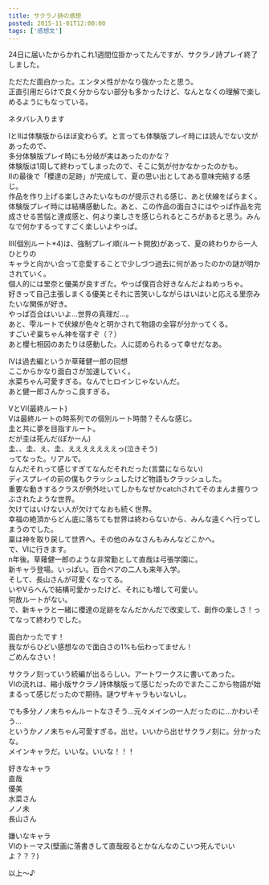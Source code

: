 ```yaml
---
title: サクラノ詩の感想
posted: 2015-11-01T12:00:00
tags: ['感想文']
---
```


24日に届いたからかれこれ1週間位掛かってたんですが、サクラノ詩プレイ終了しました。  
  
ただただ面白かった。エンタメ性がかなり強かったと思う。  
正直引用だらけで良く分からない部分も多かったけど、なんとなくの理解で楽しめるようにもなっている。  
  
ネタバレ入ります  
  
IとIIは体験版からほぼ変わらず。と言っても体験版プレイ時には読んでない文があったので、  
多分体験版プレイ時にも分岐が実はあったのかな？  
体験版は1周して終わってしまったので、そこに気が付かなかったのかも。  
IIの最後で「櫻達の足跡」が完成して、夏の思い出としてある意味完結する感じ。  
作品を作り上げる楽しさみたいなものが提示される感じ、あと伏線をばらまく。  
体験版プレイ時には結構感動した。あと、この作品の面白さにはやっぱ作品を完成させる苦悩と達成感と、何より楽しさを感じられるところがあると思う。みんなで何かするってすごく楽しいよやっぱ。  
  
III(個別ルート\*4)は、強制プレイ順(ルート開放)があって、夏の終わりから一人ひとりの  
キャラと向かい合って恋愛することで少しづつ過去に何があったのかの謎が明かされていく。  
個人的には里奈と優美が良すぎた。やっぱ僕百合好きなんだよねめっちゃ。  
好きって自己主張しまくる優美とそれに苦笑いしながらはいはいと応える里奈みたいな関係が好き。  
やっぱ百合はいいよ…世界の真理だ…。  
あと、雫ルートで伏線が色々と明かされて物語の全容が分かってくる。  
すごいぞ稟ちゃん神を宿すぞ（？）  
あと櫻七相図のあたりは感動した。人に認められるって幸せだなあ。  
  
IVは過去編というか草薙健一郎の回想  
ここからかなり面白さが加速していく。  
水菜ちゃん可愛すぎる。なんでヒロインじゃないんだ。  
あと健一郎さんかっこ良すぎる。  
  
VとVI(最終ルート)  
Vは最終ルートの時系列での個別ルート時間？そんな感じ。  
圭と共に夢を目指すルート。  
だが圭は死んだ(ぽかーん)  
圭、、圭、え、圭、えええええええっ(泣きそう)  
ってなった。リアルで。  
なんだそれって感じすぎてなんだそれだった(言葉にならない)  
ディスプレイの前の僕もクラッシュしたけど物語もクラッシュした。  
重要な動きするクラスが例外吐いてしかもなぜかcatchされてそのまんま握りつぶされたような世界。  
欠けてはいけない人が欠けてなおも続く世界。  
幸福の絶頂からどん底に落ちても世界は終わらないから、みんな遠くへ行ってしまうのでした。  
稟は神を取り戻して世界へ。その他のみなさんもみんなどこかへ。  
で、VIに行きます。  
n年後。草薙健一郎のような非常勤として直哉は弓張学園に。  
新キャラ登場。いっぱい。百合ペアの二人も来年入学。  
そして、長山さんが可愛くなってる。  
いやVらへんで結構可愛かったけど、それにも増して可愛い。  
何故ルートがない。  
で、新キャラと一緒に櫻達の足跡をなんだかんだで改変して、創作の楽しさ！ってなって終わりでした。  
  
面白かったです！  
我ながらひどい感想なので面白さの1%も伝わってません！  
ごめんなさい！  
  
サクラノ刻っていう続編が出るらしい。アートワークスに書いてあった。  
VIの流れは、縮小版サクラノ詩体験版って感じだったのでまたここから物語が始まるって感じだったので期待。謎ウザキャラもいないし。  
  
でも多分ノノ未ちゃんルートなさそう…元々メインの一人だったのに…かわいそう…  
というかノノ未ちゃん可愛すぎる。出せ。いいから出せサクラノ刻に。分かったな。  
メインキャラだ。いいな。いいな！！！  
  
好きなキャラ  
直哉  
優美  
水菜さん  
ノノ未  
長山さん  
  
嫌いなキャラ  
VIのトーマス(壁画に落書きして直哉殴るとかなんなのこいつ死んでいいよ？？？)  
  
以上～♪

